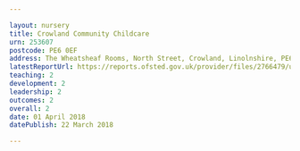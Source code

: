 ```yaml
---

layout: nursery
title: Crowland Community Childcare
urn: 253607
postcode: PE6 0EF
address: The Wheatsheaf Rooms, North Street, Crowland, Linolnshire, PE6 0EF
latestReportUrl: https://reports.ofsted.gov.uk/provider/files/2766479/urn/253607.pdf
teaching: 2
development: 2
leadership: 2
outcomes: 2
overall: 2
date: 01 April 2018 
datePublish: 22 March 2018

---
```

